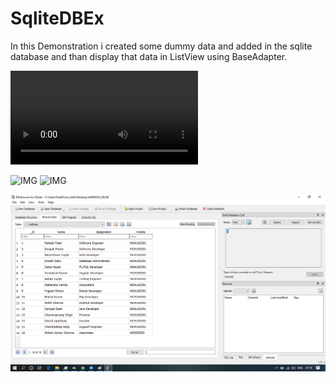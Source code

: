 # SqliteDBEx

In this Demonstration i created some dummy data and added in the sqlite database and than display that data in ListView using BaseAdapter.

![alt text](https://github.com/rakesh7040/SqliteDBEx/blob/master/sqlitedbex.mp4)

![IMG](https://github.com/rakesh7040/SqliteDBEx/blob/master/sqlitedbex1.png)
![IMG](https://github.com/rakesh7040/SqliteDBEx/blob/master/sqlitedbex2.png)

![IMG](https://github.com/rakesh7040/SqliteDBEx/blob/master/db.png)

